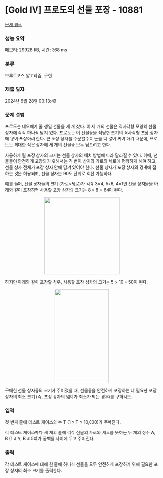 # [Gold IV] 프로도의 선물 포장 - 10881 

[문제 링크](https://www.acmicpc.net/problem/10881) 

### 성능 요약

메모리: 29928 KB, 시간: 368 ms

### 분류

브루트포스 알고리즘, 구현

### 제출 일자

2024년 6월 28일 00:13:49

### 문제 설명

<p>프로도는 네오에게 줄 생일 선물을 세 개 샀다. 이 세 개의 선물은 직사각형 모양의 선물 상자에 각각 하나씩 담겨 있다. 프로도는 이 선물들을 적당한 크기의 직사각형 포장 상자에 넣어 포장하려 한다. 큰 포장 상자를 주문할수록 돈을 더 많이 써야 하기 때문에, 프로도는 최대한 작은 상자에 세 개의 선물을 모두 담으려고 한다.</p>

<p>사용하게 될 포장 상자의 크기는 선물 상자의 배치 방법에 따라 달라질 수 있다. 이때, 선물들이 안전하게 포장되기 위해서는 각 변이 상자의 가로와 세로에 평행하게 해야 하고, 선물 상자 전체가 포장 상자 안에 담겨 있어야 한다. 선물 상자가 포장 상자의 경계에 접하는 것은 허용되며, 선물 상자는 90도 단위로 회전 가능하다.</p>

<p>예를 들어, 선물 상자들의 크기 (가로×세로)가 각각 3×4, 5×6, 4×1인 선물 상자들을 아래와 같이 포장하면 사용할 포장 상자의 크기는 8 × 8 = 64이 된다.</p>

<p style="text-align: center;"><img alt="" src="https://onlinejudgeimages.s3-ap-northeast-1.amazonaws.com/problem/10881/1.png" style="height:253px; width:247px"></p>

<p>하지만 아래와 같이 포장할 경우, 사용할 포장 상자의 크기는 5 × 10 = 50이 된다.</p>

<p style="text-align: center;"><img alt="" src="https://onlinejudgeimages.s3-ap-northeast-1.amazonaws.com/problem/10881/2.png" style="height:307px; width:176px"></p>

<p>구매한 선물 상자들의 크기가 주어졌을 때, 선물들을 안전하게 포장하는 데 필요한 포장 상자의 최소 크기 (즉, 포장 상자의 넓이가 최소가 되는 경우)를 구하시오.</p>

### 입력 

 <p>첫 번째 줄에 테스트 케이스의 수 T (1 ≤ T ≤ 10,000)가 주어진다.</p>

<p>각 테스트 케이스마다 세 개의 줄에 각각 선물의 가로와 세로를 뜻하는 두 개의 정수 A, B (1 ≤ A, B ≤ 50)가 공백을 사이에 두고 주어진다.</p>

### 출력 

 <p>각 테스트 케이스에 대해 한 줄에 하나씩 선물을 모두 안전하게 포장하기 위해 필요한 포장 상자의 최소 크기를 출력한다.</p>

